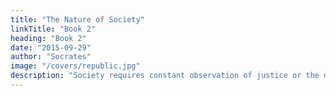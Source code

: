 ```yaml
---
title: "The Nature of Society"
linkTitle: "Book 2"
heading: "Book 2"
date: "2015-09-29"
author: "Socrates"
image: "/covers/republic.jpg"
description: "Society requires constant observation of justice or the dharma of society as explained in Book 1. Economics is made up of the division of labour as svadharma"
---
```


